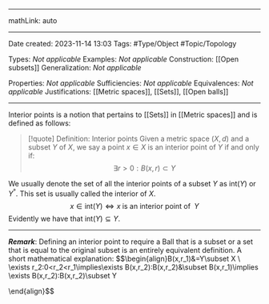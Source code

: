 
---

mathLink: auto

---
Date created: 2023-11-14 13:03
Tags: #Type/Object #Topic/Topology 

Types: _Not applicable_
Examples: _Not applicable_
Construction: [[Open subsets]]
Generalization: _Not applicable_

Properties: _Not applicable_
Sufficiencies: _Not applicable_
Equivalences: _Not applicable_
Justifications: [[Metric spaces]], [[Sets]], [[Open balls]]

---  

Interior points is a notion that pertains to [[Sets]] in [[Metric spaces]] and is defined as follows:

> [!quote] Definition: Interior points
> Given a metric space $(X,d)$ and a subset $Y$ of $X$, we say a point $x\in X$ is an interior point of $Y$ if and only if: $$\exists r>0: B(x,r)\subset Y$$ 

We usually denote the set of all the interior points of a subset $Y$ as $\text{int}(Y)$ or $Y^°$. This set is usually called the interior of $X$.
$$x\in\text{int}(Y)\iff x\;\text{is an interior point of }\;Y$$
Evidently we have that $\text{int}(Y)\subseteq Y$.

--- 
**_Remark_**: Defining an interior point to require a Ball that is a subset or a set that is equal to the original subset is an entirely equivalent definition. A short mathematical explanation:
$$\begin{align}B(x,r_1)&=Y\subset X \\
\exists r_2:0<r_2<r_1\implies\exists B(x,r_2):B(x,r_2)&\subset B(x,r_1)\implies \exists B(x,r_2):B(x,r_2)\subset Y 

\end{align}$$
